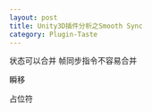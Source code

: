 ```yaml
---
layout: post
title: Unity3D插件分析之Smooth Sync
category: Plugin-Taste
---
```


状态可以合并
帧同步指令不容易合并

瞬移


占位符

